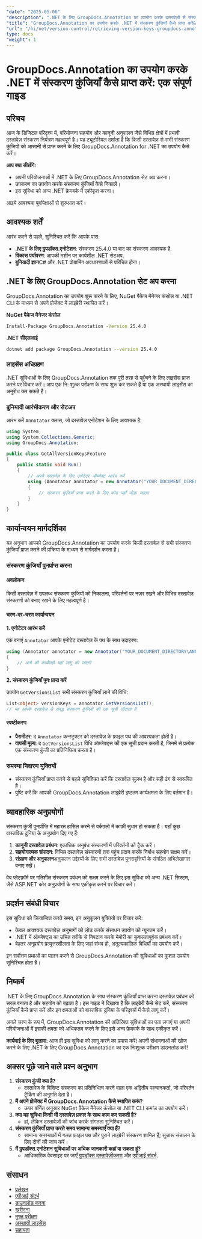```yaml
---
"date": "2025-05-06"
"description": ".NET के लिए GroupDocs.Annotation का उपयोग करके दस्तावेज़ों से संस्करण कुंजियाँ कुशलतापूर्वक प्राप्त करने का तरीका जानें। इस चरण-दर-चरण मार्गदर्शिका के साथ दस्तावेज़ प्रबंधन और सहयोग को बेहतर बनाएँ।"
"title": "GroupDocs.Annotation का उपयोग करके .NET में संस्करण कुंजियाँ कैसे प्राप्त करें&#58; एक संपूर्ण गाइड"
"url": "/hi/net/version-control/retrieving-version-keys-groupdocs-annotation-dotnet/"
type: docs
"weight": 1
---
```


# GroupDocs.Annotation का उपयोग करके .NET में संस्करण कुंजियाँ कैसे प्राप्त करें: एक संपूर्ण गाइड

## परिचय

आज के डिजिटल परिदृश्य में, परियोजना सहयोग और कानूनी अनुपालन जैसे विभिन्न क्षेत्रों में प्रभावी दस्तावेज़ संस्करण नियंत्रण महत्वपूर्ण है। यह ट्यूटोरियल दर्शाता है कि किसी दस्तावेज़ से सभी संस्करण कुंजियों को आसानी से प्राप्त करने के लिए GroupDocs.Annotation for .NET का उपयोग कैसे करें।

**आप क्या सीखेंगे:**
- अपनी परियोजनाओं में .NET के लिए GroupDocs.Annotation सेट अप करना।
- उपकरण का उपयोग करके संस्करण कुंजियाँ कैसे निकालें।
- इस सुविधा को अन्य .NET फ्रेमवर्क में एकीकृत करना।

आइये आवश्यक पूर्वापेक्षाओं से शुरुआत करें।

## आवश्यक शर्तें

आरंभ करने से पहले, सुनिश्चित करें कि आपके पास:
- **.NET के लिए ग्रुपडॉक्स.एनोटेशन**: संस्करण 25.4.0 या बाद का संस्करण आवश्यक है.
- **विकास पर्यावरण**: आपकी मशीन पर कार्यशील .NET सेटअप.
- **बुनियादी ज्ञान**C# और .NET प्रोग्रामिंग अवधारणाओं से परिचित होना।

## .NET के लिए GroupDocs.Annotation सेट अप करना

GroupDocs.Annotation का उपयोग शुरू करने के लिए, NuGet पैकेज मैनेजर कंसोल या .NET CLI के माध्यम से अपने प्रोजेक्ट में लाइब्रेरी स्थापित करें।

**NuGet पैकेज मैनेजर कंसोल**
```bash
Install-Package GroupDocs.Annotation -Version 25.4.0
```

**.NET सीएलआई**
```bash
dotnet add package GroupDocs.Annotation --version 25.4.0
```

### लाइसेंस अधिग्रहण

.NET सुविधाओं के लिए GroupDocs.Annotation तक पूरी तरह से पहुँचने के लिए लाइसेंस प्राप्त करने पर विचार करें। आप एक नि: शुल्क परीक्षण के साथ शुरू कर सकते हैं या एक अस्थायी लाइसेंस का अनुरोध कर सकते हैं।

### बुनियादी आरंभीकरण और सेटअप

आरंभ करें `Annotator` क्लास, जो दस्तावेज़ एनोटेशन के लिए आवश्यक है:

```csharp
using System;
using System.Collections.Generic;
using GroupDocs.Annotation;

public class GetAllVersionKeysFeature
{
    public static void Run()
    {
        // अपने दस्तावेज़ के लिए एनोटेटर ऑब्जेक्ट आरंभ करें
        using (Annotator annotator = new Annotator("YOUR_DOCUMENT_DIRECTORY\ANNOTATED_WITH_VERSIONS"))
        {
            // संस्करण कुंजियाँ प्राप्त करने के लिए कोड यहाँ जोड़ा जाएगा
        }
    }
}
```

## कार्यान्वयन मार्गदर्शिका

यह अनुभाग आपको GroupDocs.Annotation का उपयोग करके किसी दस्तावेज़ से सभी संस्करण कुंजियाँ प्राप्त करने की प्रक्रिया के माध्यम से मार्गदर्शन करता है।

### संस्करण कुंजियाँ पुनर्प्राप्त करना

#### अवलोकन

किसी दस्तावेज़ में उपलब्ध संस्करण कुंजियों को निकालना, परिवर्तनों पर नज़र रखने और विभिन्न दस्तावेज़ संस्करणों को बनाए रखने के लिए महत्वपूर्ण है।

#### चरण-दर-चरण कार्यान्वयन

**1. एनोटेटर आरंभ करें**

एक बनाएं `Annotator` आपके एनोटेट दस्तावेज़ के पथ के साथ उदाहरण:

```csharp
using (Annotator annotator = new Annotator("YOUR_DOCUMENT_DIRECTORY\ANNOTATED_WITH_VERSIONS"))
{
    // आगे की कार्यवाही यहां लागू की जाएगी
}
```

**2. संस्करण कुंजियाँ पुनः प्राप्त करें**

उपयोग `GetVersionsList` सभी संस्करण कुंजियाँ लाने की विधि:

```csharp
List<object> versionKeys = annotator.GetVersionsList();
// यह आपके दस्तावेज़ से संबद्ध संस्करण कुंजियों की एक सूची लौटाता है
```

#### स्पष्टीकरण
- **पैरामीटर**: द `Annotator` कन्स्ट्रक्टर को दस्तावेज़ के फ़ाइल पथ की आवश्यकता होती है।
- **वापसी मूल्य**: द `GetVersionsList` विधि ऑब्जेक्ट्स की एक सूची प्रदान करती है, जिनमें से प्रत्येक एक संस्करण कुंजी का प्रतिनिधित्व करता है।

### समस्या निवारण युक्तियों

- संस्करण कुंजियाँ प्राप्त करने से पहले सुनिश्चित करें कि दस्तावेज़ सुलभ है और सही ढंग से स्वरूपित है।
- पुष्टि करें कि आपकी GroupDocs.Annotation लाइब्रेरी इष्टतम कार्यक्षमता के लिए वर्तमान है।

## व्यावहारिक अनुप्रयोगों

संस्करण कुंजी पुनर्प्राप्ति में महारत हासिल करने से वर्कफ़्लो में काफ़ी सुधार हो सकता है। यहाँ कुछ वास्तविक दुनिया के अनुप्रयोग दिए गए हैं:

1. **कानूनी दस्तावेज़ प्रबंधन**: एकाधिक अनुबंध संस्करणों में परिवर्तनों को ट्रैक करें।
2. **सहयोगात्मक संपादन**: विभिन्न दस्तावेज़ संस्करणों तक पहुंच प्रदान करके निर्बाध सहयोग सक्षम करें।
3. **संग्रहण और अनुपालन**अनुपालन उद्देश्यों के लिए सभी दस्तावेज़ पुनरावृत्तियों के संगठित अभिलेखागार बनाए रखें।

वेब प्लेटफ़ॉर्म पर गतिशील संस्करण प्रबंधन को सक्षम करने के लिए इस सुविधा को अन्य .NET सिस्टम, जैसे ASP.NET कोर अनुप्रयोगों के साथ एकीकृत करने पर विचार करें।

## प्रदर्शन संबंधी विचार

इस सुविधा को क्रियान्वित करते समय, इन अनुकूलन युक्तियों पर विचार करें:

- केवल आवश्यक दस्तावेज़ अनुभागों को लोड करके संसाधन उपयोग को न्यूनतम करें।
- .NET में ऑब्जेक्ट्स का उचित तरीके से निपटान करके मेमोरी का कुशलतापूर्वक प्रबंधन करें।
- बेहतर अनुप्रयोग प्रत्युत्तरशीलता के लिए जहां संभव हो, अतुल्यकालिक विधियों का उपयोग करें।

इन सर्वोत्तम प्रथाओं का पालन करने से GroupDocs.Annotation की सुविधाओं का कुशल उपयोग सुनिश्चित होता है।

## निष्कर्ष

.NET के लिए GroupDocs.Annotation के साथ संस्करण कुंजियाँ प्राप्त करना दस्तावेज़ प्रबंधन को सरल बनाता है और सहयोग को बढ़ाता है। इस गाइड ने दिखाया है कि लाइब्रेरी कैसे सेट करें, संस्करण कुंजियाँ कैसे प्राप्त करें और इन क्षमताओं को वास्तविक दुनिया के परिदृश्यों में कैसे लागू करें।

अगले चरण के रूप में, GroupDocs.Annotation की अतिरिक्त सुविधाओं का पता लगाएं या अपनी परियोजनाओं में इसकी क्षमता को अधिकतम करने के लिए इसे अन्य फ्रेमवर्क के साथ एकीकृत करें।

**कार्यवाई के लिए बुलावा**: आज ही इस सुविधा को लागू करने का प्रयास करें! अपनी संभावनाओं की खोज करने के लिए .NET के लिए GroupDocs.Annotation का एक निःशुल्क परीक्षण डाउनलोड करें!

## अक्सर पूछे जाने वाले प्रश्न अनुभाग

1. **संस्करण कुंजी क्या है?**
   - दस्तावेज़ के विशिष्ट संस्करण का प्रतिनिधित्व करने वाला एक अद्वितीय पहचानकर्ता, जो परिवर्तन ट्रैकिंग की अनुमति देता है।
2. **मैं अपने प्रोजेक्ट में GroupDocs.Annotation कैसे स्थापित करूं?**
   - ऊपर वर्णित अनुसार NuGet पैकेज मैनेजर कंसोल या .NET CLI कमांड का उपयोग करें।
3. **क्या यह सुविधा किसी भी दस्तावेज़ प्रकार के साथ काम कर सकती है?**
   - हां, लेकिन दस्तावेज़ों की जांच करके संगतता सुनिश्चित करें।
4. **संस्करण कुंजियाँ प्राप्त करते समय सामान्य समस्याएँ क्या हैं?**
   - सामान्य समस्याओं में गलत फ़ाइल पथ और पुराने लाइब्रेरी संस्करण शामिल हैं; सुचारू संचालन के लिए दोनों की जांच करें।
5. **मैं ग्रुपडॉक्स.एनोटेशन सुविधाओं पर अधिक जानकारी कहां पा सकता हूं?**
   - आधिकारिक वेबसाइट पर जाएँ [ग्रुपडॉक्स दस्तावेज़ीकरण](https://docs.groupdocs.com/annotation/net/) और [एपीआई संदर्भ](https://reference.groupdocs.com/annotation/net/).

## संसाधन
- [प्रलेखन](https://docs.groupdocs.com/annotation/net/)
- [एपीआई संदर्भ](https://reference.groupdocs.com/annotation/net/)
- [डाउनलोड करना](https://releases.groupdocs.com/annotation/net/)
- [खरीदना](https://purchase.groupdocs.com/buy)
- [मुफ्त परीक्षण](https://releases.groupdocs.com/annotation/net/)
- [अस्थायी लाइसेंस](https://purchase.groupdocs.com/temporary-license/)
- [सहायता](https://forum.groupdocs.com/c/annotation/)